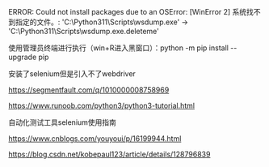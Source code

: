 


ERROR: Could not install packages due to an OSError: [WinError 2] 系统找不到指定的文件。: 'C:\\Python311\\Scripts\\wsdump.exe' -> 'C:\\Python311\\Scripts\\wsdump.exe.deleteme'

使用管理员终端进行执行（win+R进入黑窗口）：python -m pip install --upgrade pip


安装了selenium但是引入不了webdriver

https://segmentfault.com/q/1010000008758969






https://www.runoob.com/python3/python3-tutorial.html

自动化测试工具selenium使用指南

https://www.cnblogs.com/youyoui/p/16199944.html

https://blog.csdn.net/kobepaul123/article/details/128796839



